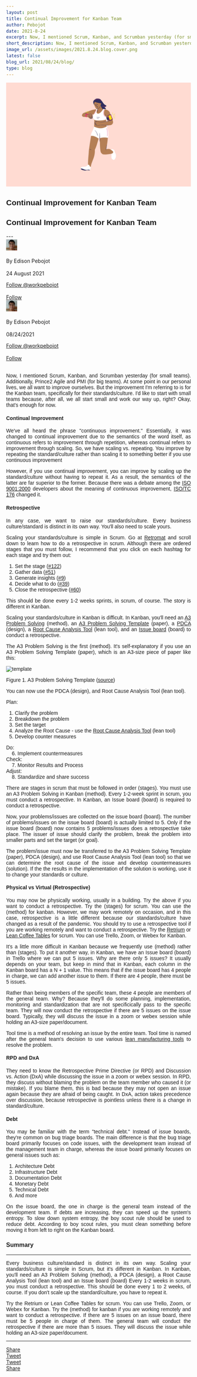 ```yaml
---
layout: post
title: Continual Improvement for Kanban Team     
author: Pebojot
date: 2021-8-24
excerpt: Now, I mentioned Scrum, Kanban, and Scrumban yesterday (for small teams). Additionally, Prince2 Agile and PMI (for big teams). At some point in our personal lives, we all want to improve ourselves. But the improvement I'm referring to is for the Kanban team  
short_description: Now, I mentioned Scrum, Kanban, and Scrumban yesterday (for small teams).
image_url: /assets/images/2021.8.24.blog.cover.png
latest: false
blog_url: 2021/08/24/blog/
type: blog
---
```

<img src="/assets/images/2021.8.24.blog.cover.png" class="rounded img-fluid" alt="cover">

<div class="desktop__size" style="text-align: justify;word-break: keep-all;font-family:sans-serif;">
    <h2>Continual Improvement for Kanban Team</h2>
</div>
<div class="mobile__size" style="text-align: justify;word-break: keep-all;font-family:sans-serif;">
    <h2>Continual Improvement for Kanban Team</h2>
</div>
---

<div class="desktop__size">
    <div class="d-flex align-items-center">
    <div class="align-self-center">
        <small class="text-muted">
        <img src="/assets/images/2x2.webp" width="30" height="30" class="img-fluid rounded-circle"
            alt="Edison Pebojot">
        </small>
    </div>
      &nbsp;
      <div class="align-self-center">
        By Edison Pebojot
      </div>
      &nbsp;
      <div class="align-self-center">
        24 August 2021
      </div>
    </div>
    <p></p>
    <div class="d-flex align-items-center">
      <div class="align-self-center">
        <a href="https://twitter.com/workpebojot?ref_src=twsrc%5Etfw" class="twitter-follow-button" data-size="large"
          data-show-screen-name="false" data-show-count="false">Follow @workpebojot</a>
        <script async src="https://platform.twitter.com/widgets.js" charset="utf-8"></script>
      </div>
      &nbsp;
      <div class="align-self-center">
        <a class="github-button" href="https://github.com/workpebojot"
          data-color-scheme="no-preference: light; light: light; dark: light;" data-size="large"
          aria-label="Follow @workpebojot on GitHub">Follow</a>
      </div>
    </div>
 </div>

<div class="mobile__size">
    <div class="d-flex align-items-center">
        <div class="align-self-center">
            <small class="text-muted">
                <img src="/assets/images/2x2.webp" width="30" height="30" class="img-fluid rounded-circle"  alt="Edison Pebojot">
            </small>
        </div>
        &nbsp;
        <div class="align-self-center">
            By Edison Pebojot
        </div>
        &nbsp;
        <div class="align-self-center flex-grow-1">
            08/24/2021
        </div>
    </div>
    <p></p>
    <div class="d-flex align-items-center justify-content-start">
        <div class="align-self-center">
            <a href="https://twitter.com/workpebojot?ref_src=twsrc%5Etfw" class="twitter-follow-button align-self-center" data-show-screen-name="false" data-show-count="false">Follow @workpebojot</a><script async src="https://platform.twitter.com/widgets.js" charset="utf-8"></script>
        </div>
        &nbsp;
        <div class="align-self-center">
            <a class="github-button align-self-center" href="https://github.com/workpebojot" aria-label="Follow @workpebojot on GitHub">Follow</a>
        </div>
    </div>
</div>
<br />
<div style="text-align: justify;word-break: keep-all;font-family:sans-serif;">
    <p>
        Now, I mentioned Scrum, Kanban, and Scrumban yesterday (for small teams). Additionally, Prince2 Agile and PMI (for big teams). At some point in our personal lives, we all want to improve ourselves. But the improvement I'm referring to is for the Kanban team, specifically for their standards/culture. I'd like to start with small teams because, after all, we all start small and work our way up, right? Okay, that's enough for now.
    </p>
    <h4>Continual Improvement</h4>
    <p>
        We've all heard the phrase "continuous improvement." Essentially, it was changed to continual improvement due to the semantics of the word itself, as continuous refers to improvement through repetition, whereas continual refers to improvement through scaling. So, we have scaling vs. repeating. You improve by repeating the standard/culture rather than scaling it to something better if you use continuous improvement 
    </p>
    <p>
        However, if you use continual improvement, you can improve by scaling up the standard/culture without having to repeat it. As a result, the semantics of the latter are far superior to the former. Because there was a debate among the <a href="https://www.iso.org/standard/21823.html" target="_blank">ISO 9001:2000</a> developers about the meaning of continuous improvement, <a href="https://www.iso.org/committee/53882.html" target="_blank">ISO/TC 176</a> changed it.
    </p>
    <h4>Retrospective</h4>
    <p>
        In any case, we want to raise our standards/culture. Every business culture/standard is distinct in its own way. You'll also need to scale yours.
    </p>
    <p>
        Scaling your standards/culture is simple in Scrum. Go at <a href="https://retromat.org/" target="_blank">Retromat</a> and scroll down to learn how to do a retrospective in scrum. Although there are ordered stages that you must follow, I recommend that you click on each hashtag for each stage and try them out:
    </p>
        <ol>
            <li>
                Set the stage (<a href="https://retromat.org/en/?id=122" target="_blank">#122</a>)
            </li>
            <li>
                Gather data (<a href="https://retromat.org/en/?id=51" target="_blank">#51</a>)
            </li>
            <li>
                Generate insights (<a href="https://retromat.org/en/?id=9" target="_blank">#9</a>)
            </li>
            <li>
                Decide what to do (<a href="https://retromat.org/en/?id=39" target="_blank">#39</a>)
            </li>
            <li>
                Close the retrospective (<a href="https://retromat.org/en/?id=60" target="_blank">#60</a>)
            </li>
        </ol>
    <p>
        This should be done every 1-2 weeks sprints, in scrum, of course. The story is different in Kanban.
    </p>
    <p>
        Scaling your standards/culture in Kanban is difficult. In Kanban, you'll need an <a href="https://en.wikipedia.org/wiki/A3_problem_solving" target="_blank">A3 Problem Solving</a> (method), an <a href="https://en.wikipedia.org/wiki/A3_problem_solving#/media/File:A3_problem_solving_worksheet.jpg" target="_blank">A3 Problem Solving Template</a> (paper), a <a href="https://en.wikipedia.org/wiki/PDCA" target="_blank">PDCA</a> (design), a <a href="https://www.reliableplant.com/root-cause-analysis-31548" target="_blank">Root Cause Analysis Tool</a> (lean tool), and an <a href="https://www.targetprocess.com/blog/development-practice-retrospectives-in-kanban/" target="_blank">Issue board</a> (board) to conduct a retrospective.
    </p>
    <p>
       The A3 Problem Solving is the first (method). It's self-explanatory if you use an A3 Problem Solving Template (paper), which is an A3-size piece of paper like this:
    </p>
    <p>
      <img src="https://user-images.githubusercontent.com/38276345/130525644-b2bc26f4-41cf-40d6-8d66-e9c200a16f24.jpg" class="img-fluid" alt="template">
      <figcaption>Figure 1. A3 Problem Solving Template (<a href="https://en.wikipedia.org/wiki/A3_problem_solving#/media/File:A3_problem_solving_worksheet.jpg" target="_blank">source</a>)</figcaption>
    <p>
        You can now use the PDCA (design), and Root Cause Analysis Tool (lean tool).
    </p>
    <p>
        Plan:
        <ol>
            <li>Clarify the problem</li>
            <li>Breakdown the problem</li>
            <li>Set the target</li>
            <li>Analyze the Root Cause - use the <a href="https://www.reliableplant.com/root-cause-analysis-31548" target="_blank">Root Cause Analysis Tool</a> (lean tool)</li>
            <li>Develop counter measures</li>
         </ol>
         Do: <br />
         &nbsp; &nbsp; 6. Implement countermeasures
        <br />
        Check: <br />
        &nbsp; &nbsp; 7. Monitor Results and Process
        <br />
        Adjust: <br />
        &nbsp; &nbsp; 8. Standardize and share success
        <br />
    </p>
    <p>
        There are stages in scrum that must be followed in order (stages). You must use an A3 Problem Solving in Kanban (method). Every 1-2-week sprint in scrum, you must conduct a retrospective. In Kanban, an Issue board (board) is required to conduct a retrospective.
    </p>
    <p>
        Now, your problems/issues are collected on the issue board (board). The number of problems/issues on the issue board (board) is actually limited to 5. Only if the issue board (board) now contains 5 problems/issues does a retrospective take place. The issuer of issue should clarify the problem, break the problem into smaller parts and set the target (or goal). 
    </p>
    <p>
        The problem/issue must now be transferred to the A3 Problem Solving Template (paper), PDCA (design), and use Root Cause Analysis Tool (lean tool) so that we can determine the root cause of the issue and develop countermeasures (solution). If the the results in the implementation of the solution is working, use it to change your standards or culture.
    </p>
    <h4>Physical vs Virtual (Retrospective)</h4>
    <p>
        You may now be physically working, usually in a building. Try the above if you want to conduct a retrospective. Try the (stages) for scrum. You can use the (method) for kanban. However, we may work remotely on occasion, and in this case, retrospective is a little different because our standards/culture have changed as a result of the pandemic. You should try to use a retrospective tool if you are working remotely and want to conduct a retrospective. Try the <a href="https://www.retrium.com/" target="_blank">Retrium</a> or <a href="https://www.leancoffeetable.com/" target="_blank">Lean Coffee Tables</a> for scrum. You can use Trello, Zoom, or Webex for Kanban.
    </p>
    <p>
        It's a little more difficult in Kanban because we frequently use (method) rather than (stages). To put it another way, in Kanban, we have an Issue board (board) in Trello where we can put 5 issues. Why are there only 5 issues? It usually depends on your team, but keep in mind that in Kanban, each column in the Kanban board has a N + 1 value. This means that if the issue board has 4 people in charge, we can add another issue to them. If there are 4 people, there must be 5 issues.
    </p>
    <p>
        Rather than being members of the specific team, these 4 people are members of the general team. Why? Because they'll do some planning, implementation, monitoring and standardization that are not specificically pass to the specific team. They will now conduct the retrospective if there are 5 issues on the issue board. Typically, they will discuss the issue in a zoom or webex session while holding an A3-size paper/document.
    </p>
    <p>
        Tool time is a method of resolving an issue by the entire team. Tool time is named after the general team's decision to use various <a href="http://resources.hartfordtechnologies.com/blog/the-ultimate-list-of-lean-manufacturing-tools" target="_blank">lean manufacturing tools</a> to resolve the problem.
    </p>
    <h4>RPD and DxA</h4>
    <p>
        They need to know the Retrospective Prime Directive (or RPD) and Discussion vs. Action (DxA) while discussing the issue in a zoom or webex session. In RPD, they discuss without blaming the problem on the team member who caused it (or mistake). If you blame them, this is bad because they may not open an issue again because they are afraid of being caught. In DxA, action takes precedence over discussion, because retrospective is pointless unless there is a change in standard/culture.
    </p>
    <h4>Debt</h4>
    <p>
        You may be familiar with the term "technical debt." Instead of issue boards, they're common on bug triage boards. The main difference is that the bug triage board primarily focuses on code issues, with the development team instead of the management team in charge, whereas the issue board primarily focuses on general issues such as:
    </p>
    <p>
        <ol>
            <li>Architecture Debt</li>
            <li>Infrastructure Debt</li>
            <li>Documentation Debt</li>
            <li>Monetary Debt</li>
            <li>Technical Debt</li>
            <li>And more</li>
        </ol>
    </p>
    <p>
        On the issue board, the one in charge is the general team instead of the development team. If debts are increasing, they can speed up the system's entropy. To slow down system entropy, the boy scout rule should be used to reduce debt. According to boy scout rules, you must clean something before moving it from left to right on the Kanban board.        
    </p>
    <h3>Summary</h3>
    <hr />
    <p>
        Every business culture/standard is distinct in its own way. Scaling your standards/culture is simple in Scrum, but it's different in Kanban. In Kanban, you'll need an A3 Problem Solving (method), a PDCA (design), a Root Cause Analysis Tool (lean tool) and an Issue board (board) Every 1-2 weeks in scrum, you must conduct a retrospective. This should be done every 1 to 2 weeks, of course. If you don't scale up the standard/culture, you have to repeat it.
    </p>
    <p>
        Try the Retrium or Lean Coffee Tables for scrum. You can use Trello, Zoom, or Webex for Kanban. Try the (method) for kanban if you are working remotely and want to conduct a retrospective. If there are 5 issues on an issue board, there must be 5 people in charge of them. The general team will conduct the retrospective if there are more than 5 issues. They will discuss the issue while holding an A3-size paper/document.
    </p>
</div>
<hr />
<div class="desktop__size">
  <div class="d-flex align-items-center">
    <div class="align-self-center">
      <div class="fb-share-button align-self-center" style="vertical-align: super;top:-2px" data-href="https://www.pebojot.com/2022/08/24/blog/" data-layout="button" data-size="large"><a target="_blank" href="https://www.facebook.com/sharer/sharer.php?u=https%3A%2F%2Fdevelopers.facebook.com%2Fdocs%2Fplugins%2F&amp;src=sdkpreparse" class="fb-xfbml-parse-ignore">Share</a></div>
    </div>
    <div class="align-self-center">
      <a href="https://twitter.com/share?ref_src=twsrc%5Etfw" class="twitter-share-button" data-size="large"
        data-show-screen-name="false" data-show-count="false" data-via="workpebojot">Tweet</a>
      <script async src="https://platform.twitter.com/widgets.js" charset="utf-8"></script>
    </div>
  </div>
</div>

<div class="mobile__size">
    <div class="d-flex align-items-center justify-content-start">
        <div class="align-self-center">
            <a href="https://twitter.com/share?ref_src=twsrc%5Etfw" class="twitter-share-button align-self-center" data-show-screen-name="false" data-show-count="false" data-via="workpebojot">Tweet</a><script async src="https://platform.twitter.com/widgets.js" charset="utf-8"></script>
        </div>
        <div class="align-self-center">
            <div class="fb-share-button align-self-center" style="vertical-align: super;top:-2px" data-href="https://www.pebojot.com/2022/08/24/blog/" data-layout="button" data-size="small"><a target="_blank" href="https://www.facebook.com/sharer/sharer.php?u=https%3A%2F%2Fdevelopers.facebook.com%2Fdocs%2Fplugins%2F&amp;src=sdkpreparse" class="fb-xfbml-parse-ignore">Share</a></div>
        </div>
</div>
<br />
<br />
<br />
<br />
<br />

